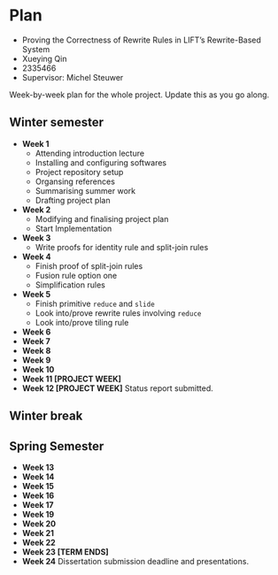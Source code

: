 # Plan

* Proving the Correctness of Rewrite Rules in LIFT’s Rewrite-Based System
* Xueying Qin
* 2335466
* Supervisor: Michel Steuwer

Week-by-week plan for the whole project. Update this as you go along.

## Winter semester

* **Week 1**
    * Attending introduction lecture
    * Installing and configuring softwares
    * Project repository setup
    * Organsing references
    * Summarising summer work
    * Drafting project plan
* **Week 2**
    * Modifying and finalising project plan
    * Start Implementation
* **Week 3**
    * Write proofs for identity rule and split-join rules
* **Week 4**
    * Finish proof of split-join rules
    * Fusion rule option one
    * Simplification rules
* **Week 5**
    * Finish primitive `reduce` and `slide`
    * Look into/prove rewrite rules involving `reduce`
    * Look into/prove tiling rule
* **Week 6**
* **Week 7**
* **Week 8**
* **Week 9**
* **Week 10**
* **Week 11 [PROJECT WEEK]**
* **Week 12 [PROJECT WEEK]** Status report submitted.

## Winter break

## Spring Semester

* **Week 13**
* **Week 14**
* **Week 15**
* **Week 16**
* **Week 17**
* **Week 19**
* **Week 20**
* **Week 21**
* **Week 22**
* **Week 23 [TERM ENDS]**
* **Week 24** Dissertation submission deadline and presentations.

